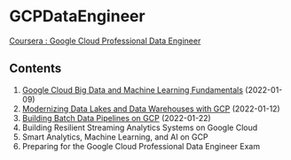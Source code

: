 # GCPDataEngineer
[Coursera : Google Cloud Professional Data Engineer](https://casselkim.notion.site/Google-Cloud-Professional-Data-Engineer-certification-822a50e2f349464f8e70b149364fa67e)  

## Contents
1. [Google Cloud Big Data and Machine Learning Fundamentals](https://casselkim.notion.site/Google-Cloud-Big-Data-and-Machine-Learning-Fundamentals-103feed6f6d04cab96ea72aecb413716) (2022-01-09)
2. [Modernizing Data Lakes and Data Warehouses with GCP](https://casselkim.notion.site/Modernizing-Data-Lakes-and-Data-Warehouses-with-GCP-39132000892b49a99631f3045114f52d) (2022-01-12)
3. [Building Batch Data Pipelines on GCP](https://casselkim.notion.site/Building-Batch-Data-Pipelines-on-GCP-b201c8641624469ebd635e5e6990606d) (2022-01-22)  
4. Building Resilient Streaming Analytics Systems on Google Cloud
5. Smart Analytics, Machine Learning, and AI on GCP
6. Preparing for the Google Cloud Professional Data Engineer Exam







